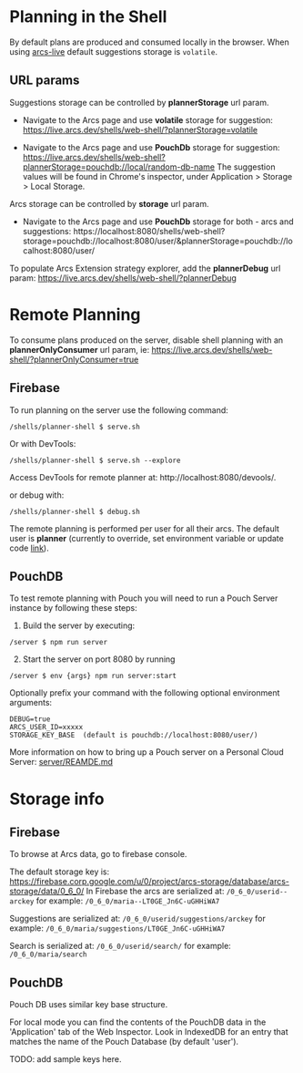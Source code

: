 # Planning in the Shell

By default plans are produced and consumed locally in the browser.
When using [arcs-live](https://live.arcs.dev/shells/web-shell/) default suggestions storage is `volatile`.

## URL params
Suggestions storage can be controlled by **plannerStorage** url param.

* Navigate to the Arcs page and use **volatile** storage for suggestion:
https://live.arcs.dev/shells/web-shell/?plannerStorage=volatile

* Navigate to the Arcs page and use **PouchDb** storage for suggestion:
https://live.arcs.dev/shells/web-shell?plannerStorage=pouchdb://local/random-db-name
The suggestion values will be found in Chrome's inspector, under Application > Storage > Local Storage.

Arcs storage can be controlled by **storage** url param.
* Navigate to the Arcs page and use **PouchDb** storage for both - arcs and suggestions:
https://localhost:8080/shells/web-shell?storage=pouchdb://localhost:8080/user/&plannerStorage=pouchdb://localhost:8080/user/


To populate Arcs Extension strategy explorer, add the **plannerDebug** url param:
https://live.arcs.dev/shells/web-shell/?plannerDebug

# Remote Planning
To consume plans produced on the server, disable shell planning with an **plannerOnlyConsumer** url param, ie:
https://live.arcs.dev/shells/web-shell/?plannerOnlyConsumer=true

## Firebase
To run planning on the server use the following command:
```
/shells/planner-shell $ serve.sh
```

Or with DevTools:
```
/shells/planner-shell $ serve.sh --explore
```
Access DevTools for remote planner at: http://localhost:8080/devools/.


or debug with:
```
/shells/planner-shell $ debug.sh
```

The remote planning is performed per user for all their arcs.
The default user is **planner** (currently to override, set environment variable or update code [link](https://github.com/PolymerLabs/arcs/blob/master/shells/planner-shell/index.js#L23)).

## PouchDB
To test remote planning with Pouch you will need to run a Pouch Server instance by following these steps:

1. Build the server by executing:
```
/server $ npm run server
```
2. Start the server on port 8080 by running
```
/server $ env {args} npm run server:start
```
Optionally prefix your command with the following optional environment arguments:
```
DEBUG=true
ARCS_USER_ID=xxxxx
STORAGE_KEY_BASE  (default is pouchdb://localhost:8080/user/)
```

More information on how to bring up a Pouch server on a Personal Cloud Server: [server/REAMDE.md](../../../server/README.md)


# Storage info
## Firebase
To browse at Arcs data, go to firebase console.

The default storage key is:
https://firebase.corp.google.com/u/0/project/arcs-storage/database/arcs-storage/data/0_6_0/
In Firebase the arcs are serialized at:
`/0_6_0/userid--arckey`
for example:
`/0_6_0/maria--LT0GE_Jn6C-uGHHiWA7`

Suggestions are serialized at: `/0_6_0/userid/suggestions/arckey`
for example:
`/0_6_0/maria/suggestions/LT0GE_Jn6C-uGHHiWA7`

Search is serialized at: `/0_6_0/userid/search/`
for example: `/0_6_0/maria/search`

## PouchDB
Pouch DB uses similar key base structure.

For local mode you can find the contents of the PouchDB data in the 'Application' tab of the Web Inspector. Look in IndexedDB for an entry that matches the name of the Pouch Database (by default 'user').

TODO: add sample keys here.

